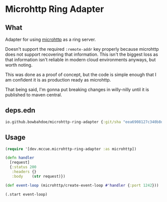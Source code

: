 # Microhttp Ring Adapter

## What 
Adapter for using [microhttp](https://github.com/ebarlas/microhttp)
as a ring server.

Doesn't support the required `:remote-addr` key properly because microhttp
does not support recovering that information. This isn't the biggest loss as
that information isn't reliable in modern cloud environments anyways, but
worth noting.

This was done as a proof of concept, but the code is simple enough that
I am confident it is as production ready as microhttp.

That being said, I'm gonna put breaking changes in willy-nilly until it is
published to maven central.

## deps.edn

```clojure
io.github.bowbahdoe/microhttp-ring-adapter {:git/sha "eea6908127c340b8dd8fb61b3bd3507e791b66a9"}
```

## Usage

```clojure
(require '[dev.mccue.microhttp-ring-adapter :as microhttp])

(defn handler 
  [request]
  {:status 200 
   :headers {}
   :body    (str request)})

(def event-loop (microhttp/create-event-loop #'handler {:port 1242}))

(.start event-loop)
```